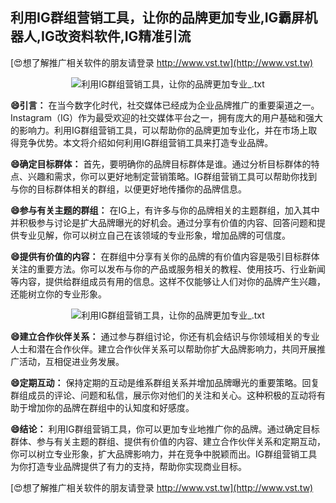 ## **利用IG群组营销工具，让你的品牌更加专业,IG霸屏机器人,IG改资料软件,IG精准引流**

[😍想了解推广相关软件的朋友请登录 http://www.vst.tw](http://www.vst.tw)

 <center><img src="https://vst.tw/MP4/tuiguang/png/6.png" alt="利用IG群组营销工具，让你的品牌更加专业_.txt"></center>

**😄引言：**
在当今数字化时代，社交媒体已经成为企业品牌推广的重要渠道之一。Instagram（IG）作为最受欢迎的社交媒体平台之一，拥有庞大的用户基础和强大的影响力。利用IG群组营销工具，可以帮助你的品牌更加专业化，并在市场上取得竞争优势。本文将介绍如何利用IG群组营销工具来打造专业品牌。

**😄确定目标群体：**
首先，要明确你的品牌目标群体是谁。通过分析目标群体的特点、兴趣和需求，你可以更好地制定营销策略。IG群组营销工具可以帮助你找到与你的目标群体相关的群组，以便更好地传播你的品牌信息。

**😄参与有关主题的群组：**
在IG上，有许多与你的品牌相关的主题群组，加入其中并积极参与讨论是扩大品牌曝光的好机会。通过分享有价值的内容、回答问题和提供专业见解，你可以树立自己在该领域的专业形象，增加品牌的可信度。

**😄提供有价值的内容：**
在群组中分享有关你的品牌的有价值内容是吸引目标群体关注的重要方法。你可以发布与你的产品或服务相关的教程、使用技巧、行业新闻等内容，提供给群组成员有用的信息。这样不仅能够让人们对你的品牌产生兴趣，还能树立你的专业形象。

 <center><img src="https://vst.tw/MP4/tuiguang/png/3.png" alt="利用IG群组营销工具，让你的品牌更加专业_.txt"></center>

**😄建立合作伙伴关系：**
通过参与群组讨论，你还有机会结识与你领域相关的专业人士和潜在合作伙伴。建立合作伙伴关系可以帮助你扩大品牌影响力，共同开展推广活动，互相促进业务发展。

**😄定期互动：**
保持定期的互动是维系群组关系并增加品牌曝光的重要策略。回复群组成员的评论、问题和私信，展示你对他们的关注和关心。这种积极的互动将有助于增加你的品牌在群组中的认知度和好感度。

**😄结论：**
利用IG群组营销工具，你可以更加专业地推广你的品牌。通过确定目标群体、参与有关主题的群组、提供有价值的内容、建立合作伙伴关系和定期互动，你可以树立专业形象，扩大品牌影响力，并在竞争中脱颖而出。IG群组营销工具为你打造专业品牌提供了有力的支持，帮助你实现商业目标。

[😍想了解推广相关软件的朋友请登录 http://www.vst.tw](http://www.vst.tw)



